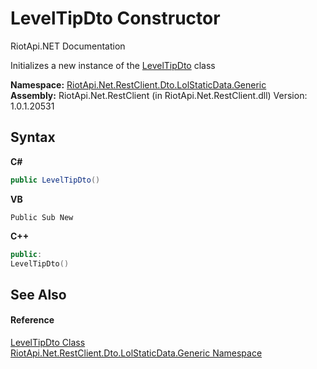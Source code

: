 # LevelTipDto Constructor 
RiotApi.NET Documentation 

Initializes a new instance of the <a href="a5df8486-8bc7-4295-f4d3-a69c35b8b73e">LevelTipDto</a> class

**Namespace:**&nbsp;<a href="304beb8e-603a-7dd9-9522-85c438524038">RiotApi.Net.RestClient.Dto.LolStaticData.Generic</a><br />**Assembly:**&nbsp;RiotApi.Net.RestClient (in RiotApi.Net.RestClient.dll) Version: 1.0.1.20531

## Syntax

**C#**<br />
``` C#
public LevelTipDto()
```

**VB**<br />
``` VB
Public Sub New
```

**C++**<br />
``` C++
public:
LevelTipDto()
```


## See Also


#### Reference
<a href="a5df8486-8bc7-4295-f4d3-a69c35b8b73e">LevelTipDto Class</a><br /><a href="304beb8e-603a-7dd9-9522-85c438524038">RiotApi.Net.RestClient.Dto.LolStaticData.Generic Namespace</a><br />
